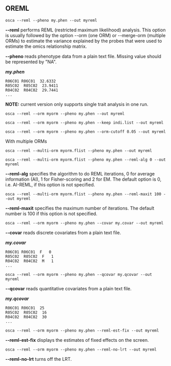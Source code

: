 
## OREML

```
osca --reml --pheno my.phen --out myreml
```

**\--reml** performs REML (restricted maximum likelihood) analysis.
This option is usually followed by the option \--orm (one ORM) or
\--merge-orm (multiple ORMs) to estimate the variance explained by
the probes that were used to estimate the omics relationship matrix.

**\--pheno** reads phenotype data from a plain text file. Missing
value should be represented by "NA".

***my.phen***

```
R06C01 R06C01  32.6332
R05C02  R05C02  23.9411
R04C02  R04C02  29.7441
...                    
```

**NOTE:** current version only supports single trait analysis in one
run.

```
osca --reml --orm myorm --pheno my.phen --out myreml
```
```
osca --reml --orm myorm --pheno my.phen --keep indi.list --out myreml
```
```
osca --reml --orm myorm --pheno my.phen --orm-cutoff 0.05 --out myreml
```

With multiple ORMs

```
osca --reml --multi-orm myorm.flist --pheno my.phen --out myreml
```
```
osca --reml --multi-orm myorm.flist --pheno my.phen --reml-alg 0 --out myreml
```
**\--reml-alg** specifies the algorithm to do REML iterations, 0 for
average information (AI), 1 for Fisher-scoring and 2 for EM. The
default option is 0, i.e. AI-REML, if this option is not specified.

```
osca --reml --multi-orm myorm.flist --pheno my.phen --reml-maxit 100 --out myreml
```
**\--reml-maxit** specifies the maximum number of iterations. The
default number is 100 if this option is not specified.

```
osca --reml --orm myorm --pheno my.phen --covar my.covar --out myreml
```
**\--covar** reads discrete covariates from a plain text file.

***my.covar***

```
R06C01 R06C01  F   0
R05C02  R05C02  F   1
R04C02  R04C02  M   1
...                    
```
```
osca --reml --orm myorm --pheno my.phen --qcovar my.qcovar --out myreml
```
**\--qcovar** reads quantitative covariates from a plain text file.

***my.qcovar***

```
R06C01 R06C01  25
R05C02  R05C02  16
R04C02  R04C02  30
...                    
```
```
osca --reml --orm myorm --pheno my.phen --reml-est-fix --out myreml
```
**\--reml-est-fix** displays the estimates of fixed effects on the
screen.

```
osca --reml --orm myorm --pheno my.phen --reml-no-lrt --out myreml
```
**\--reml-no-lrt** turns off the LRT.

